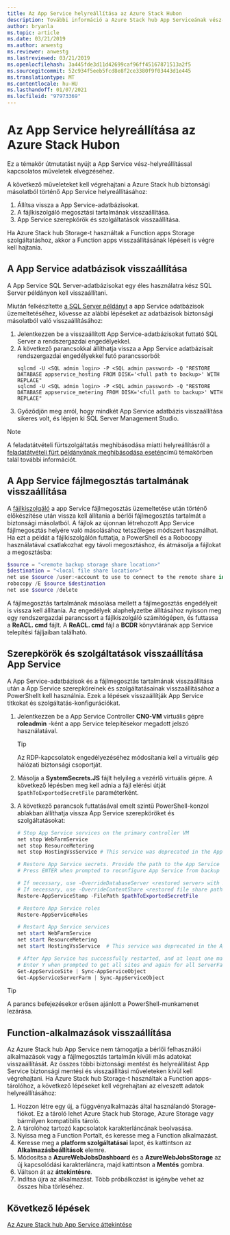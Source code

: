 ```yaml
---
title: Az App Service helyreállítása az Azure Stack Hubon
description: További információ a Azure Stack hub App Serviceának vész-helyreállításáról.
author: bryanla
ms.topic: article
ms.date: 03/21/2019
ms.author: anwestg
ms.reviewer: anwestg
ms.lastreviewed: 03/21/2019
ms.openlocfilehash: 3a445fde3d11d42699caf96ff45167871513a2f5
ms.sourcegitcommit: 52c934f5eeb5fcd8e8f2ce3380f9f03443d1e445
ms.translationtype: MT
ms.contentlocale: hu-HU
ms.lasthandoff: 01/07/2021
ms.locfileid: "97973369"
---
```

# <a name="app-service-recovery-on-azure-stack-hub"></a>Az App Service helyreállítása az Azure Stack Hubon

Ez a témakör útmutatást nyújt a App Service vész-helyreállítással kapcsolatos műveletek elvégzéséhez.

A következő műveleteket kell végrehajtani a Azure Stack hub biztonsági másolatból történő App Service helyreállításához:
1. Állítsa vissza a App Service-adatbázisokat.
2. A fájlkiszolgáló megosztási tartalmának visszaállítása.
3. App Service szerepkörök és szolgáltatások visszaállítása.

Ha Azure Stack hub Storage-t használtak a Function apps Storage szolgáltatáshoz, akkor a Function apps visszaállításának lépéseit is végre kell hajtania.

## <a name="restore-the-app-service-databases"></a>A App Service adatbázisok visszaállítása
A App Service SQL Server-adatbázisokat egy éles használatra kész SQL Server példányon kell visszaállítani. 

Miután felkészítette [a SQL Server példányt](azure-stack-app-service-before-you-get-started.md#prepare-the-sql-server-instance) a app Service adatbázisok üzemeltetéséhez, kövesse az alábbi lépéseket az adatbázisok biztonsági másolatból való visszaállításához:

1. Jelentkezzen be a visszaállított App Service-adatbázisokat futtató SQL Server a rendszergazdai engedélyekkel.
2. A következő parancsokkal állíthatja vissza a App Service adatbázisait rendszergazdai engedélyekkel futó parancssorból:
    ```dos
    sqlcmd -U <SQL admin login> -P <SQL admin password> -Q "RESTORE DATABASE appservice_hosting FROM DISK='<full path to backup>' WITH REPLACE"
    sqlcmd -U <SQL admin login> -P <SQL admin password> -Q "RESTORE DATABASE appservice_metering FROM DISK='<full path to backup>' WITH REPLACE"
    ```
3. Győződjön meg arról, hogy mindkét App Service adatbázis visszaállítása sikeres volt, és lépjen ki SQL Server Management Studio.

> [!NOTE]
> A feladatátvételi fürtszolgáltatás meghibásodása miatti helyreállításról a [feladatátvételi fürt példányának meghibásodása esetén](/sql/sql-server/failover-clusters/windows/recover-from-failover-cluster-instance-failure?view=sql-server-2017&preserve-view=true)című témakörben talál további információt. 

## <a name="restore-the-app-service-file-share-content"></a>A App Service fájlmegosztás tartalmának visszaállítása
A [fájlkiszolgáló](azure-stack-app-service-before-you-get-started.md#prepare-the-file-server) a app Service fájlmegosztás üzemeltetése után történő előkészítése után vissza kell állítania a bérlői fájlmegosztás tartalmát a biztonsági másolatból. A fájlok az újonnan létrehozott App Service fájlmegosztás helyére való másolásához tetszőleges módszert használhat. Ha ezt a példát a fájlkiszolgálón futtatja, a PowerShell és a Robocopy használatával csatlakozhat egy távoli megosztáshoz, és átmásolja a fájlokat a megosztásba:

```powershell
$source = "<remote backup storage share location>"
$destination = "<local file share location>"
net use $source /user:<account to use to connect to the remote share in the format of domain\username> *
robocopy /E $source $destination
net use $source /delete
```

A fájlmegosztás tartalmának másolása mellett a fájlmegosztás engedélyeit is vissza kell állítania. Az engedélyek alaphelyzetbe állításához nyisson meg egy rendszergazdai parancssort a fájlkiszolgáló számítógépen, és futtassa a **ReACL. cmd** fájlt. A **ReACL. cmd** fájl a **BCDR** könyvtárának app Service telepítési fájljaiban található.

## <a name="restore-app-service-roles-and-services"></a>Szerepkörök és szolgáltatások visszaállítása App Service
A App Service-adatbázisok és a fájlmegosztás tartalmának visszaállítása után a App Service szerepköreinek és szolgáltatásainak visszaállításához a PowerShellt kell használnia. Ezek a lépések visszaállítják App Service titkokat és szolgáltatás-konfigurációkat.  

1. Jelentkezzen be a App Service Controller **CN0-VM** virtuális gépre **roleadmin** -ként a app Service telepítésekor megadott jelszó használatával. 
    > [!TIP]
    > Az RDP-kapcsolatok engedélyezéséhez módosítania kell a virtuális gép hálózati biztonsági csoportját. 
2. Másolja a **SystemSecrets.JS** fájlt helyileg a vezérlő virtuális gépre. A következő lépésben meg kell adnia a fájl elérési útját `$pathToExportedSecretFile` paraméterként.
3. A következő parancsok futtatásával emelt szintű PowerShell-konzol ablakban állíthatja vissza App Service szerepköröket és szolgáltatásokat:

    ```powershell
    # Stop App Service services on the primary controller VM
    net stop WebFarmService
    net stop ResourceMetering
    net stop HostingVssService # This service was deprecated in the App Service 1.5 release and is not required after the App Service 1.4 release.

    # Restore App Service secrets. Provide the path to the App Service secrets file copied from backup. For example, C:\temp\SystemSecrets.json.
    # Press ENTER when prompted to reconfigure App Service from backup 

    # If necessary, use -OverrideDatabaseServer <restored server> with Restore-AppServiceStamp when the restored database server has a different address than backed-up deployment.
    # If necessary, use -OverrideContentShare <restored file share path> with Restore-AppServiceStamp when the restored file share has a different path from backed-up deployment.
    Restore-AppServiceStamp -FilePath $pathToExportedSecretFile 

    # Restore App Service roles
    Restore-AppServiceRoles

    # Restart App Service services
    net start WebFarmService
    net start ResourceMetering
    net start HostingVssService  # This service was deprecated in the App Service 1.5 release and is not required after the App Service 1.4 release.

    # After App Service has successfully restarted, and at least one management server is in ready state, synchronize App Service objects to complete the restore
    # Enter Y when prompted to get all sites and again for all ServerFarm entities.
    Get-AppServiceSite | Sync-AppServiceObject
    Get-AppServiceServerFarm | Sync-AppServiceObject
    ```

> [!TIP]
> A parancs befejezésekor erősen ajánlott a PowerShell-munkamenet lezárása.

## <a name="restore-function-apps"></a>Function-alkalmazások visszaállítása 
Az Azure Stack hub App Service nem támogatja a bérlői felhasználói alkalmazások vagy a fájlmegosztás tartalmán kívüli más adatokat visszaállítását. Az összes többi biztonsági mentést és helyreállítást App Service biztonsági mentési és visszaállítási műveleteken kívül kell végrehajtani. Ha Azure Stack hub Storage-t használtak a Function apps-tárolóhoz, a következő lépéseket kell végrehajtani az elveszett adatok helyreállításához:

1. Hozzon létre egy új, a függvényalkalmazás által használandó Storage-fiókot. Ez a tároló lehet Azure Stack hub Storage, Azure Storage vagy bármilyen kompatibilis tároló.
2. A tárolóhoz tartozó kapcsolatok karakterláncának beolvasása.
3. Nyissa meg a Function Portalt, és keresse meg a Function alkalmazást.
4. Keresse meg a **platform szolgáltatásai** lapot, és kattintson az **Alkalmazásbeállítások** elemre.
5. Módosítsa a **AzureWebJobsDashboard** és a **AzureWebJobsStorage** az új kapcsolódási karakterláncra, majd kattintson a **Mentés** gombra.
6. Váltson át az **áttekintésre**.
7. Indítsa újra az alkalmazást. Több próbálkozást is igénybe vehet az összes hiba törléséhez.

## <a name="next-steps"></a>Következő lépések
[Az Azure Stack hub App Service áttekintése](azure-stack-app-service-overview.md)
